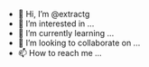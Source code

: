 - 👋 Hi, I’m @extractg
- 👀 I’m interested in ...
- 🌱 I’m currently learning ...
- 💞️ I’m looking to collaborate on ...
- 📫 How to reach me ...

<!---
extractg/extractg is a ✨ special ✨ repository because its `README.md` (this file) appears on your GitHub profile.
You can click the Preview link to take a look at your changes.
--->
